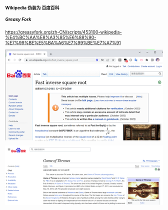 #### Wikipedia 伪装为 百度百科

##### Greasy Fork

https://greasyfork.org/zh-CN/scripts/453100-wikipedia-%E4%BC%AA%E8%A3%85%E6%88%90-%E7%99%BE%E5%BA%A6%E7%99%BE%E7%A7%91

![1](./show1.png)

![2](./show2.png)

